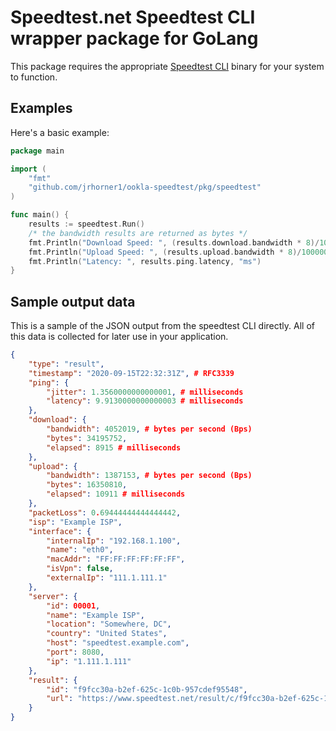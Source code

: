 # Speedtest.net Speedtest CLI wrapper package for GoLang

This package requires the appropriate [Speedtest CLI](https://www.speedtest.net/apps/cli) binary for your system to function.  

## Examples

Here's a basic example:

```go
package main

import (
    "fmt"
    "github.com/jrhorner1/ookla-speedtest/pkg/speedtest"
)

func main() {
    results := speedtest.Run()
    /* the bandwidth results are returned as bytes */
    fmt.Println("Download Speed: ", (results.download.bandwidth * 8)/1000000, "mbps")
    fmt.Println("Upload Speed: ", (results.upload.bandwidth * 8)/1000000, "mbps")
    fmt.Println("Latency: ", results.ping.latency, "ms")
}
```

## Sample output data

This is a sample of the JSON output from the speedtest CLI directly. All of this data is collected for later use in your application.  

```json
{
    "type": "result",
    "timestamp": "2020-09-15T22:32:31Z", # RFC3339
    "ping": {
        "jitter": 1.3560000000000001, # milliseconds
        "latency": 9.9130000000000003 # milliseconds
    },
    "download": {
        "bandwidth": 4052019, # bytes per second (Bps)
        "bytes": 34195752,
        "elapsed": 8915 # milliseconds
    },
    "upload": {
        "bandwidth": 1387153, # bytes per second (Bps)
        "bytes": 16350810,
        "elapsed": 10911 # milliseconds
    },
    "packetLoss": 0.69444444444444442,
    "isp": "Example ISP",
    "interface": {
        "internalIp": "192.168.1.100",
        "name": "eth0",
        "macAddr": "FF:FF:FF:FF:FF:FF",
        "isVpn": false,
        "externalIp": "111.1.111.1"
    },
    "server": {
        "id": 00001,
        "name": "Example ISP",
        "location": "Somewhere, DC",
        "country": "United States",
        "host": "speedtest.example.com",
        "port": 8080,
        "ip": "1.111.1.111"
    },
    "result": {
        "id": "f9fcc30a-b2ef-625c-1c0b-957cdef95548",
        "url": "https://www.speedtest.net/result/c/f9fcc30a-b2ef-625c-1c0b-957cdef95548"
    }
}
```
